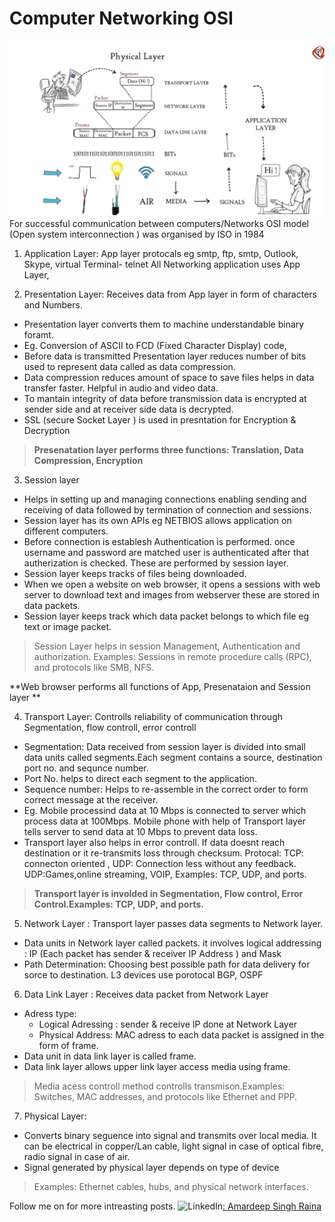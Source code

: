 # Computer Networking OSI 
![OSI layer ](./OSI%20layer.png)
For successful communication between computers/Networks OSI model (Open system interconnection ) was organised by ISO in 1984
1. Application Layer: App layer protocals eg smtp, ftp, smtp, Outlook, Skype, virtual Terminal- telnet
All Networking application uses App Layer, 

2. Presentation Layer: Receives data from App layer in  form of characters and Numbers. 
- Presentation layer converts them to machine understandable binary foramt.
- Eg. Conversion of ASCII to FCD (Fixed Character Display) code, 
- Before data is transmitted Presentation layer reduces number of bits used to represent data called as data compression. 
- Data compression reduces amount of space to save files helps in data transfer faster. Helpful in audio and video data. 
- To mantain integrity of data before transmission data is encrypted at sender side and at receiver side data is decrypted. 
- SSL (secure Socket Layer ) is used in presntation for Encryption & Decryption
>**Presenatation layer performs three functions: Translation, Data Compression, Encryption**

3. Session layer 
- Helps in setting up and managing connections enabling sending and receiving of data followed by termination of connection and sessions. 
- Session layer has its own APIs eg NETBIOS  allows application on different computers. 
- Before connection is establesh Authentication is performed. once username and password are matched user is authenticated after that autherization is checked. These are performed by session layer.
- Session layer keeps tracks of files being downloaded. 
- When we open a website on web browser, it opens a sessions with web server to download text and images from webserver these are stored in data packets.
- Session layer keeps track which data packet belongs to which file eg text or image packet.
>Session Layer helps in session Management, Authentication and authorization. Examples: Sessions in remote procedure calls (RPC), and protocols like SMB, NFS.

**Web browser performs all functions of App, Presenataion and Session layer **

4. Transport Layer: Controlls reliability of communication
through Segmentation, flow controll, error controll

-  Segmentation: Data received from session layer is divided into small data units called segments.Each segment contains a source, destination port no. and sequnce number.
- Port No. helps to direct each segment to the application. 
- Sequence number: Helps to re-assemble in the correct order to form correct message at the receiver. 
- Eg. Mobile processind data at 10 Mbps is connected to server which process data at 100Mbps. Mobile phone with help of Transport layer tells server to send data at 10 Mbps to prevent data loss. 
- Transport layer also helps in error controll. If data doesnt reach destination or it re-transmits loss through checksum.
Protocal: TCP: connecton oriented , UDP: Connection less without any feedback.
UDP:Games,online streaming, VOIP, 
Examples: TCP, UDP, and ports.
>**Transport layer is involded in Segmentation, Flow control, Error Control.Examples: TCP, UDP, and ports.**

5. Network Layer : Transport layer passes data segments to Network layer.
- Data units in Network layer called packets. 
it involves logical addressing : IP (Each packet has sender & receiver IP Address ) and Mask 
- Path Determination: Choosing best possible path for data delivery for sorce to destination. L3 devices use porotocal BGP, OSPF
6. Data Link Layer : Receives data packet from Network Layer
- Adress type: 
  - Logical Adressing : sender & receive IP done at Network Layer 
  - Physical Address:   MAC adress to each data packet is assigned in the form of frame.
- Data unit in data link layer is called frame.
- Data link layer allows upper link layer access media using frame. 
>Media acess controll method controlls transmison.Examples: Switches, MAC addresses, and protocols like Ethernet and PPP.
7. Physical Layer:
- Converts binary seguence  into signal and transmits over local media. It can be electrical in copper/Lan cable, light signal in case of optical fibre, radio signal in case of air. 
- Signal generated by physical layer depends on type of device  
>Examples: Ethernet cables, hubs, and physical network interfaces.



Follow me on for more intreasting posts.
![LinkedIn](https://img.shields.io/badge/linkedin-%230077B5.svg?style=for-the-badge&logo=linkedin&logoColor=white)[:    Amardeep Singh Raina ](https://www.linkedin.com/in/amardeep-singh-raina-438073252/)










